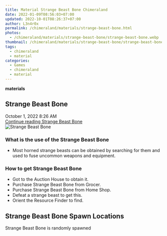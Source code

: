 ```yaml
---
title: Material Strange Beast Bone Chimeraland
date: 2022-01-09T08:56:03+07:00
updated: 2022-10-01T08:26:37+07:00
author: L3n4r0x
permalink: /chimeraland/materials/strange-beast-bone.html
photos:
  - /chimeraland/materials/strange-beast-bone/strange-beast-bone.webp
thumbnail: /chimeraland/materials/strange-beast-bone/strange-beast-bone.webp
tags:
  - chimeraland
  - material
categories:
  - Games
  - chimeraland
  - material
---
```


<section id="bootstrap-wrapper">
  <link
    rel="stylesheet"
    href="https://rawcdn.githack.com/dimaslanjaka/Web-Manajemen/870a349/css/bootstrap-5-3-0-alpha3-wrapper.css"
  />
  <div
    class="row g-0 border rounded overflow-hidden flex-md-row mb-4 shadow-sm position-relative"
  >
    <div class="col p-4 d-flex flex-column position-static">
      <strong class="d-inline-block mb-2 text-success">materials</strong>
      <h2 class="mb-0">Strange Beast Bone</h2>
      <div class="mb-1 text-muted">October 1, 2022 8:26 AM</div>
      <a
        href="/chimeraland/materials/strange-beast-bone.html"
        class="stretched-link d-none text-primary"
        >Continue reading Strange Beast Bone</a
      >
    </div>
    <div class="col-auto d-none d-lg-block">
      <img
        src="/chimeraland/materials/strange-beast-bone/strange-beast-bone.webp"
        alt="Strange Beast Bone"
      />
    </div>
  </div>
  <div class="row">
    <div class="col-lg-6 col-12 mb-2">
      <div class="card bg-dark text-light">
        <div class="card-body">
          <h3 class="card-title">What is the use of the Strange Beast Bone</h3>
          <div class="card-text">
            <ul>
              <li>
                Most horned strange beasts can be obtained by searching for them
                and used to fuse uncommon weapons and equipment.
              </li>
            </ul>
          </div>
        </div>
      </div>
    </div>
    <div class="col-lg-6 col-12 mb-2">
      <div class="card bg-dark text-light">
        <div class="card-body">
          <h3 class="card-title">How to get Strange Beast Bone</h3>
          <div class="card-text">
            <ul>
              <li>Got to the Auction House to obtain it.</li>
              <li>Purchase Strange Beast Bone from Grocer.</li>
              <li>Purchase Strange Beast Bone from Home Shop.</li>
              <li>Defeat a strange beast to get this.</li>
              <li>Orient the Resource Finder to find.</li>
            </ul>
          </div>
        </div>
      </div>
    </div>
    <div class="col-12 mb-2">
      <h2>Strange Beast Bone Spawn Locations</h2>
      <p>Strange Beast Bone is randomly spawned</p>
    </div>
  </div>
</section>